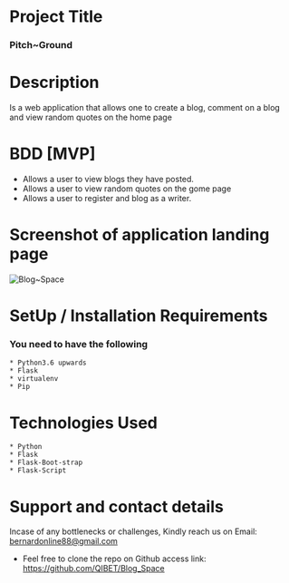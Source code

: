 # Project Title
### Pitch~Ground
# Description
Is a web application that allows one to create a blog, comment on a blog and view random quotes on the home page
# BDD [MVP]
 * Allows a user to view blogs they have posted.
 * Allows a user to view random quotes on the gome page
 * Allows a user to register and blog as a writer.

 # Screenshot of application landing page
![](images/blogspace.png?raw=true "Blog~Space")

# SetUp / Installation Requirements
### You need to have the following
    * Python3.6 upwards
    * Flask
    * virtualenv
    * Pip
# Technologies Used
    * Python
    * Flask
    * Flask-Boot-strap
    * Flask-Script

# Support and contact details 
Incase of any bottlenecks or challenges, Kindly reach us on Email: bernardonline88@gmail.com 
 * Feel free to clone the repo on Github access link: https://github.com/QIBET/Blog_Space


